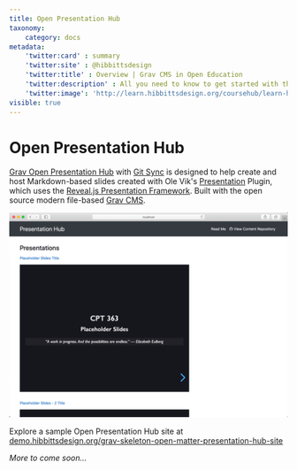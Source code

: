 ```yaml
---
title: Open Presentation Hub
taxonomy:
    category: docs
metadata:
    'twitter:card' : summary
    'twitter:site' : @hibbittsdesign
    'twitter:title' : Overview | Grav CMS in Open Education
    'twitter:description' : All you need to know to get started with the open source Grav CMS Open Presentation Hub skeleton package.
    'twitter:image': 'http://learn.hibbittsdesign.org/coursehub/learn-hibbittsdesign.png'
visible: true
---
```


# Open Presentation Hub

[Grav Open Presentation Hub](https://github.com/hibbitts-design/grav-skeleton-presentation-hub) with [Git Sync](https://github.com/trilbymedia/grav-plugin-git-sync) is designed to help create and host Markdown-based slides created with Ole Vik's [Presentation](https://github.com/OleVik/grav-plugin-presentation) Plugin, which uses the [Reveal.js Presentation Framework](https://revealjs.com/#/). Built with the open source modern file-based [Grav CMS](http://getgrav.org).

![Open Presentation Hub](openpresentationhub.png)

Explore a sample Open Presentation Hub site at [demo.hibbittsdesign.org/grav-skeleton-open-matter-presentation-hub-site](https://demo.hibbittsdesign.org/grav-skeleton-open-matter-presentation-hub-site/)

_More to come soon..._
